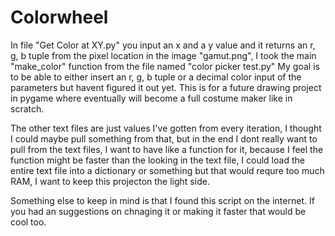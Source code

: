 # Colorwheel

In file "Get Color at XY.py" you input an x and a y value and it returns an r, g, b tuple from the pixel location in the image "gamut.png", I took the main "make_color" function from the file named "color picker test.py"
My goal is to be able to either insert an r, g, b tuple or a decimal color input of the parameters but havent figured it out yet.
This is for a future drawing project in pygame where eventually will become a full costume maker like in scratch.


The other text files are just values I've gotten from every iteration, I thought I could maybe pull something from that, but in the end I dont really want to pull from the text files, I want to have like a function for it, because I feel the function might be faster than the looking in the text file, I could load the entire text file into a dictionary or something but that would requre too much RAM, I want to keep this projecton the light side. 


Something else to keep in mind is that I found this script on the internet. If you had an suggestions on chnaging it or making it faster that would be cool too.
